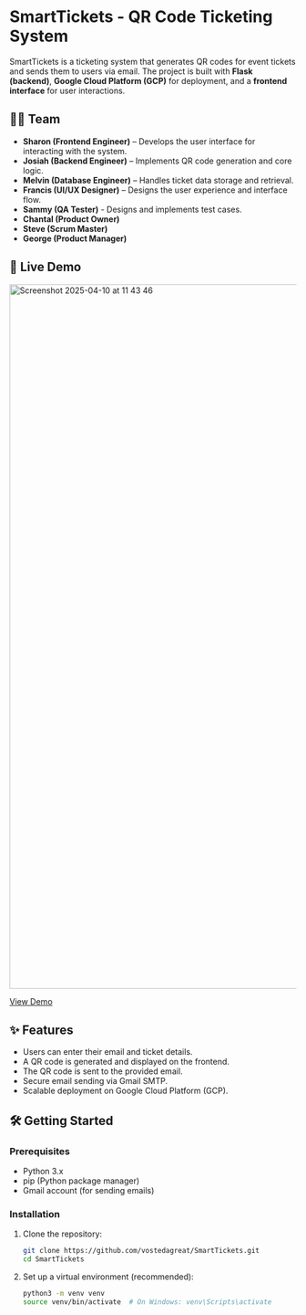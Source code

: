 # SmartTickets - QR Code Ticketing System  

SmartTickets is a ticketing system that generates QR codes for event tickets and sends them to users via email. The project is built with **Flask (backend)**, **Google Cloud Platform (GCP)** for deployment, and a **frontend interface** for user interactions.  

## 👨‍💻 Team  

- **Sharon (Frontend Engineer)** – Develops the user interface for interacting with the system.  
- **Josiah (Backend Engineer)** – Implements QR code generation and core logic.  
- **Melvin (Database Engineer)** – Handles ticket data storage and retrieval.  
- **Francis (UI/UX Designer)** – Designs the user experience and interface flow.
- **Sammy (QA Tester)** - Designs and implements test cases.
- **Chantal (Product Owner)**
- **Steve (Scrum Master)**
- **George (Product Manager)**

## 🚀 Live Demo  
<img width="1234" alt="Screenshot 2025-04-10 at 11 43 46" src="https://github.com/user-attachments/assets/28c66a4b-d794-4f8b-9fa8-d46f19eff831" />

[View Demo](https://cool-citadel-449418-k2.uc.r.appspot.com)  

## ✨ Features  

- Users can enter their email and ticket details.  
- A QR code is generated and displayed on the frontend.  
- The QR code is sent to the provided email.  
- Secure email sending via Gmail SMTP.  
- Scalable deployment on Google Cloud Platform (GCP).  

## 🛠️ Getting Started  

### Prerequisites  

- Python 3.x  
- pip (Python package manager)  
- Gmail account (for sending emails)  

### Installation  

1. Clone the repository:  

   ```bash
   git clone https://github.com/vostedagreat/SmartTickets.git
   cd SmartTickets

2. Set up a virtual environment (recommended):  

   ```bash
   python3 -m venv venv
   source venv/bin/activate  # On Windows: venv\Scripts\activate
